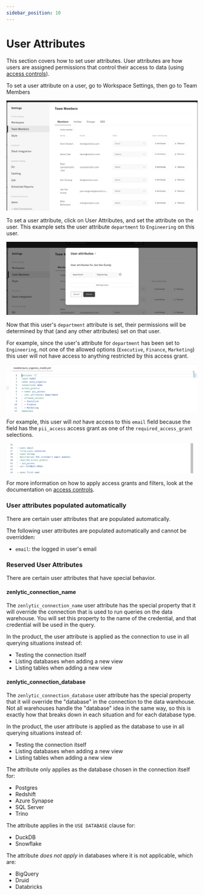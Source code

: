 ```yaml
---
sidebar_position: 10
---
```


# User Attributes


This section covers how to set user attributes. User attributes are how users are assigned permissions that control their access to data (using [access controls](../4_data_modeling/8_access_grants.md)).

To set a user attribute on a user, go to Workspace Settings, then go to Team Members

![team-members](../assets/settings-team-members-attrs.png)


To set a user attribute, click on User Attributes, and set the attribute on the user. This example sets the user attribute `department` to `Engineering` on this user.


![user-attribute](../assets/user-attribute.png)


Now that this user's `department` attribute is set, their permissions will be determined by that (and any other attributes) set on that user.

For example, since the user's attribute for `department` has been set to `Engineering`, not one of the allowed options (`Executive`, `Finance`, `Marketing`) this user will not have access to anything restricted by this access grant.


![access-grants](../assets/access-grant-example.png)


For example, this user will *not* have access to this `email` field because the field has the `pii_access` access grant as one of the `required_access_grant` selections.

![access-grant-on-field](../assets/access-grant-on-field.png)

For more information on how to apply access grants and filters, look at the documentation on [access controls](../4_data_modeling/8_access_grants.md).


### User attributes populated automatically 

There are certain user attributes that are populated automatically.

The following user attributes are populated automatically and cannot be overridden:
* `email`: the logged in user's email


### Reserved User Attributes

There are certain user attributes that have special behavior.

#### zenlytic_connection_name

The `zenlytic_connection_name` user attribute has the special property that it will override the connection that is used to run queries on the data warehouse. You will set this property to the name of the credential, and that credential will be used in the query.

In the product, the user attribute is applied as the connection to use in all querying situations instead of:
* Testing the connection itself
* Listing databases when adding a new view
* Listing tables when adding a new view


#### zenlytic_connection_database


The `zenlytic_connection_database` user attribute has the special property that it will override the "database" in the connection to the data warehouse. Not all warehouses handle the "database" idea in the same way, so this is exactly how that breaks down in each situation and for each database type.

In the product, the user attribute is applied as the database to use in all querying situations instead of:
* Testing the connection itself
* Listing databases when adding a new view
* Listing tables when adding a new view

The attribute only applies as the database chosen in the connection itself for:
* Postgres
* Redshift
* Azure Synapse
* SQL Server
* Trino

The attribute applies in the `USE DATABASE` clause for:
* DuckDB
* Snowflake

The attribute *does not apply* in databases where it is not applicable, which are:
* BigQuery
* Druid
* Databricks
